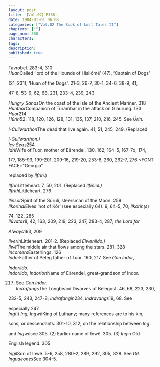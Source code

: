 ```yaml
---
layout: post
title: 【Vol.02】P368.
date: 1984-01-01 06:08
categories: ["Vol.02 The Book of Lost Tales II"]
chapters: [""]
page_num: 368
characters: 
tags: 
description: 
published: true
---
```


<p style="text-indent: 0;">
Tavrobel. 283-4, 310<BR><I>Huan</I>Called ‘lord of the Hounds of Hisilómë’ (47), ‘Captain of Dogs'
</p>

(21, 231), ‘Huan of the Dogs'. 21-3, 26-7, 30-1, 34-6, 38-9, 41,

47-8, 53-9, 62, 68, 231, 233-4, 239, 243

<I>Hungry Sands</I>On the coast of the Isle of the Ancient Mariner. 318<BR><I>Hunthor</I>Companion of Turambar in the attack on Glaurung. 133<BR><I>Huor</I>214<BR><I>Húrin</I>52, 118, 120, 126, 128, 131, 135, 137, 210, 216, 245. See <I>Úrin</I>.

<I>I-Cuilwarthon</I>The dead that live again. 41, 51, 245, 249. (Replaced

<I>i-Guilwarthon.)<BR>Icy Seas</I>254<BR><I>Idril</I>Wife of.Tuor, mother of Eärendel. 130, 162, 164-5, 167-7o, 174,

177, 185-93, 199-201, 209-16, 219-20, 253-6, 260, 262-7, 276 </FONT><FONT FACE="Georgia" 

replaced by <I>Ilfrin</I>.)

<I>Ilfrin</I>Littleheart. 7, 50, 201. (Replaced <I>Ilfiniol.)<BR>Ilfrith</I>Littleheart. 276

<I>Ilinsor</I>Spirit of the Súruli, steersman of the Moon. 259<BR><I>Ilkorindi</I>Elves ‘not of Kôr’ (see especially 64). 9, 64-5, 70; <I>Ilkorin(s</I>)

74, 122, 285<BR><I>Ilúvatar</I>8, 42, 163, 209, 219, 223, 247, 283-4, 287;<I> the Lord for</I>

<I>Always</I>163, 209

<I>Ilverin</I>Littleheart. 201-2. (Replaced <I>Elwenildo.)<BR>Ilwë</I>The middle air that flows among the stars. 281, 328<BR><I>Incomers</I>Easterlings. 126<BR><I>Indor</I>Father of Peleg father of Tuor.   160, 217. See <I>Gon Indor</I>,

<I>Indorildo.<BR>Indorildo,   Indorion</I>Name   of   Eärendel, great-grandson   of   Indor.

217. See <I>Gon Indor.<BR>Indrafangs</I>The Longbeard Dwarves of Belegost. 46, 68, 223, 230,

232-5, 243, 247-8; <I>Indrafangin</I>234, <I>Indravangs</I>19, 68. See

especially 247.<BR><I>Ing</I>(i) <I>Ing, Ingwë</I>King of Luthany; many references are to his kin,

sons, or descendants. 301-10, 312; on the relationship between <I>Ing</I>

and <I>Ingwë</I>see 305. (2) Earlier name of Inwë. 305. (3) <I>Ing</I>in Old

English legend. 305

<I>Ingil</I>Son of Inwë. 5-6, 258, 280-2, 289, 292, 305, 328. See <I>Gil.<BR>Inguaeones</I>See 304-5.

